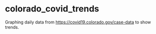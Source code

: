 # colorado_covid_trends
Graphing daily data from https://covid19.colorado.gov/case-data to show trends.
